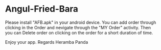 # Angul-Fried-Bara
Please install "AFB.apk" in your android device.
You can add order through clicking in the Order and nevigate through the "MY Order" activity.
Then you can Delete order on clicking on the order for a short duration of time.


Enjoy your app.
Regards 
Heramba Panda
